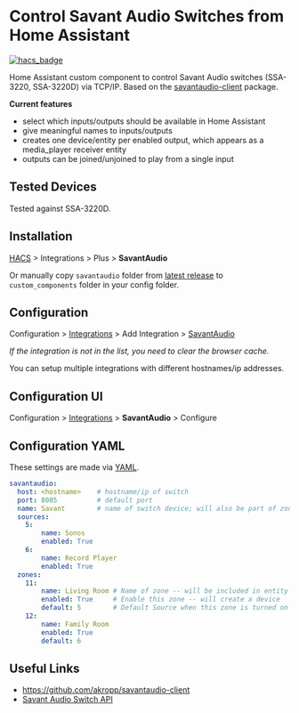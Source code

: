 # Control Savant Audio Switches from Home Assistant

[![hacs_badge](https://img.shields.io/badge/HACS-Default-orange.svg)](https://github.com/hacs/integration)

Home Assistant custom component to control Savant Audio switches (SSA-3220, SSA-3220D) via TCP/IP.  Based on the [savantaudio-client](https://github.com/akropp/savantaudio-client) package.

**Current features**

- select which inputs/outputs should be available in Home Assistant
- give meaningful names to inputs/outputs
- creates one device/entity per enabled output, which appears as a media_player receiver entity 
- outputs can be joined/unjoined to play from a single input

## Tested Devices

Tested against SSA-3220D.  

## Installation

[HACS](https://hacs.xyz/) > Integrations > Plus > **SavantAudio**

Or manually copy `savantaudio` folder from [latest release](https://github.com/akropp/savantaudio-homeassistant/releases/latest) to `custom_components` folder in your config folder.

## Configuration

Configuration > [Integrations](https://my.home-assistant.io/redirect/integrations/) > Add Integration > [SavantAudio](https://my.home-assistant.io/redirect/config_flow_start/?domain=savantaudio)

*If the integration is not in the list, you need to clear the browser cache.*

You can setup multiple integrations with different hostnames/ip addresses.

## Configuration UI

Configuration > [Integrations](https://my.home-assistant.io/redirect/integrations/) > **SavantAudio** > Configure

## Configuration YAML

These settings are made via [YAML](https://www.home-assistant.io/docs/configuration/).

```yaml
savantaudio:
  host: <hostname>    # hostname/ip of switch
  port: 8085          # default port
  name: Savant        # name of switch device; will also be part of zone entity names
  sources:
    5:
        name: Sonos
        enabled: True
    6:
        name: Record Player
        enabled: True
  zones:
    11:
        name: Living Room # Name of zone -- will be included in entity name
        enabled: True     # Enable this zone -- will create a device
        default: 5        # Default Source when this zone is turned on
    12:
        name: Family Room
        enabled: True
        default: 6
```

## Useful Links

- https://github.com/akropp/savantaudio-client
- [Savant Audio Switch API](https://sav-documentation.s3.amazonaws.com/Product%20Application%20Notes/API_Application%20Note.pdf)
